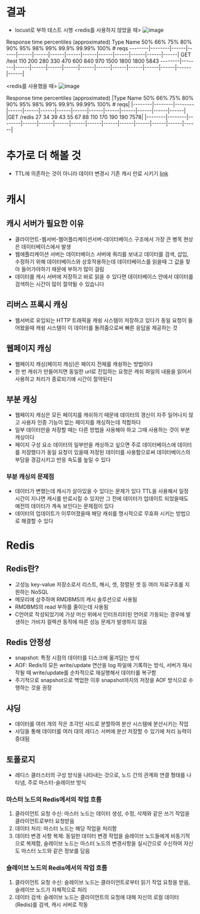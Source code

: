 # 결과
- locust로 부하 테스트 시행 
<redis를 사용하지 않았을 때>
![image](https://github.com/Maker-H/Toypjt-CacheServer-Test/assets/83294376/e67477f7-f40c-4ff6-8eac-c42833fee8ab)

Response time percentiles (approximated)
Type     Name      50%    66%    75%    80%    90%    95%    98%    99%  99.9% 99.99%   100% # reqs
--------|--------|------|------|------|------|------|------|------|------|------|------|------|------|
GET       /test     110   200    280     330    470    600    840    970   1500   1800   1800   5843
--------|--------|------|------|------|------|------|------|------|------|------|------|------|------|




<redis를 사용했을 때>
![image](https://github.com/Maker-H/Toypjt-CacheServer-Test/assets/83294376/9b3574d9-b482-44a7-a195-3d8550767978)


Response time percentiles (approximated)
|Type     Name      50%    66%    75%    80%    90%    95%    98%    99%  99.9% 99.99%   100% # reqs|
|--------|--------|--------|------|------|------|------|------|------|------|------|------|------|------|
|GET      /redis     27      34      39     43     55     67     88     110    170   190    190     7578|
|--------|--------|--------|------|------|------|------|------|------|------|------|------|------|------|



# 추가로 더 해볼 것
- TTL에 의존하는 것이 아니라 데이터 변경시 기존 캐시 만료 시키기 [link](https://jupiny.com/2018/02/27/caching-using-redis-on-django/)

# 캐시

## 캐시 서버가 필요한 이유
- 클라이언트-웹서버-웹어플리케이션서버-데이터베이스 구조에서 가장 큰 병목 현상은 데이터베이스에서 발생
- 웹애플리케이션 서버는 데이터베이스 서버에 쿼리를 보내고 데이터를 검색, 삽입, 수정하기 위해 데이터베이스와 상호작용하는데 데이터베이스를 읽을때 그 값을 찾아 들어가야하기 때문에 부하가 많이 걸림
- 데이터를 캐시 서버에 저장하고 바로 읽을 수 있다면 데이터베이스 안에서 데이터를 검색하는 시간이 많이 절약될 수 있습니다

## 리버스 프록시 캐싱
- 웹서버로 유입되는 HTTP 트래픽을 캐슁 시스템이 저장하고 있다가 동일 요청이 들어왔을때 캐슁 시스템이 이 데이터를 돌려줌으로써 빠른 응답을 제공하는 것


## 웹페이지 캐싱
- 웹페이지 캐싱(페이지 캐싱)은 페이지 전체를 캐슁하는 방법이다
- 한 번 캐쉬가 만들어지면 동일한 url로 진입하는 요청은 캐쉬 파일의 내용을 읽어서 사용하고 처리가 종료되기에 시간이 절약된다

## 부분 캐싱
- 웹페이지 캐싱은 모든 페이지를 캐쉬하기 때문에 데이터의 갱신이 자주 일어나지 않고 사용자 인증 기능이 없는 페이지를 캐싱하는데 적합하다
- 일부 데이터만을 저장할 때는 다른 방법을 사용해야 하고 그때 사용하는 것이 부분 캐싱이다
- 페이지 구성 요소 데이터의 일부만을 캐싱하고 싶으면 주로 데이터베이스에 데이터를 저장했다가 동일 요청이 있을때 저장된 데이터를 사용함으로써 데이터베이스의 부담을 경감시키고 반응 속도를 높일 수 있다

### 부분 캐싱의 문제점
- 데이터가 변했는데 캐시가 살아있을 수 있다는 문제가 있다 TTL을 사용해서 일정 시간이 지나면 캐시를 만료시킬 수 있지만 그 전에 데이터가 업데이트 되었을때도 예전의 데이터가 계속 보인다는 문제점이 있다
- 데이터의 업데이트가 이루어졌을때 해당 캐쉬를 명시적으로 무효화 시키는 방법으로 해결할 수 있다


# Redis

## Redis란?
- 고성능 key-value 저장소로서 리스트, 해시, 셋, 정렬된 셋 등 여러 자료구조를 지원하는 NoSQL
- 메모리에 상주하며 RMDBMS의 캐시 솔루션으로 사용됨
- RMDBMS의 read 부하를 줄이는데 사용됨
- C언어로 작성되었기에 가상 머신 위에서 인터프리터된 언어로 가동되는 경우에 발생하는 가비지 컬렉션 동작에 따른 성능 문제가 발생하지 않음


## Redis 안정성
- snapshot: 특정 시점의 데이터를 디스크에 옮겨담는 방식
- AOF: Redis의 모든 write/update 연산을 log 파일에 기록하는 방식, 서버가 재시작될 때 write/update를 순차적으로 재실행해서 데이터를 복구함
- 주기적으로 snapshot으로 백업한 이후 snapshot까지의 저장을 AOF 방식으로 수행하는 것을 권장

## 샤딩
- 데이터를 여러 개의 작은 조각인 샤드로 분할하여 분산 시스템에 분산시키는 작업 
- 샤딩을 통해 데이터를 여러 대의 레디스 서버에 분산 저장할 수 있기에 처리 능력이 증대됨

## 토폴로지 
- 레디스 클러스터의 구성 방식을 나타내는 것으로, 노드 간의 관계와 연결 형태를 나타냄, 주로 마스터-슬레이브 방식

### 마스터 노드의 Redis에서의 작업 흐름
1. 클라이언트 요청 수신: 마스터 노드는 데이터 생성, 수정, 삭제와 같은 쓰기 작업을 클라이언트로부터 요청받음
2. 데이터 처리: 마스터 노드는 해당 작업을 처리함
3. 데이터 변경 사항 복제: 동일한 데이터 변경 작업을 슬레이브 노드들에게 비동기적으로 복제함, 슬레이브 노드는 마스터 노드의 변경사항을 실시간으로 수신하여 자신도 마스터 노드와 같은 정보를 담음


### 슬레이브 노드의 Redis에서의 작업 흐름
1. 클라이언트 요청 수신: 슬레이브 노드는 클라이언트로부터 읽기 작업 요청을 받음, 슬레이브 노드가 자체적으로 처리
2. 데이터 검색: 슬레이브 노드는 클라이언트의 요청애 대해 자신의 로컬 데이터(Redis)를 검색, 캐시 서버로 작동

